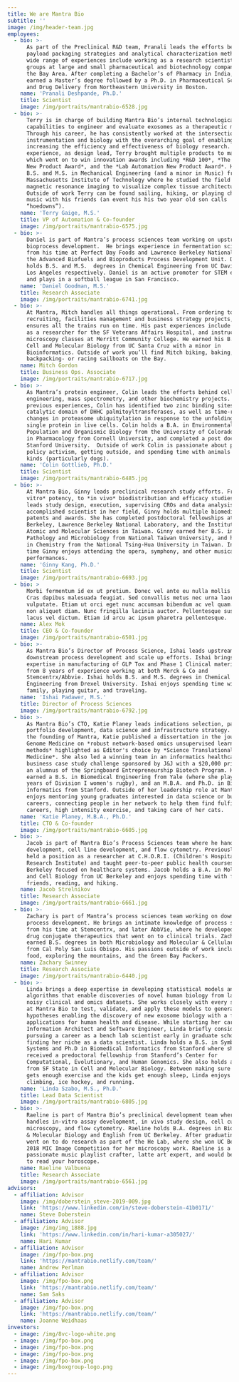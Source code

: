 ```yaml
---
title: We are Mantra Bio
subtitle: ''
image: /img/header-team.jpg
employees:
  - bio: >-
      As part of the Preclinical R&D team, Pranali leads the efforts behind
      payload packaging strategies and analytical characterization methods. Her
      wide range of experiences include working as a research scientist in R&D
      groups at large and small pharmaceutical and biotechnology companies in
      the Bay Area. After completing a Bachelor’s of Pharmacy in India, Pranali
      earned a Master’s degree followed by a Ph.D. in Pharmaceutical Sciences
      and Drug Delivery from Northeastern University in Boston.
    name: 'Pranali Deshpande, Ph.D.'
    title: Scientist
    image: /img/portraits/mantrabio-6528.jpg
  - bio: >-
      Terry is in charge of building Mantra Bio’s internal technological
      capabilities to engineer and evaluate exosomes as a therapeutic modality.
      Through his career, he has consistently worked at the intersection of
      instrumentation and biology with the overarching goal of enabling and
      increasing the efficiency and effectiveness of biology research. In past
      experience, as design lead, Terry brought multiple products to market
      which went on to win innovation awards including *R&D 100*, *The Scientist
      New Product Award*, and the *Lab Automation New Product Award*. He holds a
      B.S. and M.S. in Mechanical Engineering (and a minor in Music) from
      Massachusetts Institute of Technology where he studied the field of
      magnetic resonance imaging to visualize complex tissue architecture.
      Outside of work Terry can be found sailing, hiking, or playing chamber
      music with his friends (an event his his two year old son calls
      “hoedowns”).
    name: 'Terry Gaige, M.S.'
    title: VP of Automation & Co-founder
    image: /img/portraits/mantrabio-6575.jpg
  - bio: >-
      Daniel is part of Mantra’s process sciences team working on upstream
      bioprocess development.  He brings experience in fermentation sciences
      from his time at Perfect Day Foods and Lawrence Berkeley National Lab in
      the Advanced Biofuels and Bioproducts Process Development Unit. Daniel
      holds B.S. and M.S.  degrees in Chemical Engineering from UC Davis and UC
      Los Angeles respectively. Daniel is an active promoter for STEM education
      and plays in a softball league in San Francisco.
    name: 'Daniel Goodman, M.S.'
    title: Research Associate
    image: /img/portraits/mantrabio-6741.jpg
  - bio: >-
      At Mantra, Mitch handles all things operational. From ordering to
      recruiting, facilities management and business strategy projects, Mitch
      ensures all the trains run on time. His past experiences include working
      as a researcher for the SF Veterans Affairs Hospital, and instructing
      microscopy classes at Merritt Community College. He earned his B.S. in
      Cell and Molecular Biology from UC Santa Cruz with a minor in
      Bioinformatics. Outside of work you’ll find Mitch biking, baking, and
      backpacking- or racing sailboats on the Bay.
    name: Mitch Gordon
    title: Business Ops. Associate
    image: /img/portraits/mantrabio-6717.jpg
  - bio: >-
      As Mantra’s protein engineer, Colin leads the efforts behind cell line
      engineering, mass spectrometry, and other biochemistry projects. Through
      previous experiences, Colin has identified two zinc binding sites in the
      catalytic domain of DHHC palmitoyltransferases, as well as time-resolved
      changes in proteasome ubiquitylation in response to the unfolding of a
      single protein in live cells. Colin holds a B.A. in Environmental,
      Population and Organismic Biology from the University of Colorado, a Ph.D.
      in Pharmacology from Cornell University, and completed a post doc At
      Stanford University.  Outside of work Colin is passionate about public
      policy activism, getting outside, and spending time with animals of all
      kinds (particularly dogs).
    name: 'Colin Gottlieb, Ph.D.'
    title: Scientist
    image: /img/portraits/mantrabio-6485.jpg
  - bio: >-
      At Mantra Bio, Ginny leads preclinical research study efforts. From *in
      vitro* potency, to *in vivo* biodistribution and efficacy studies, Ginny
      leads study design, execution, supervising CROs and data analysis. An
      accomplished scientist in her field, Ginny holds multiple biomedical
      patents and awards. She has completed postdoctoral fellowships at UC
      Berkeley, Lawrence Berkeley National Laboratory, and the Institute of
      Atomic and Molecular Sciences in Taiwan. Ginny earned her B.S. in Plant
      Pathology and Microbiology from National Taiwan University, and her Ph.D.
      in Chemistry from the National Tsing-Hua University in Taiwan. In her free
      time Ginny enjoys attending the opera, symphony, and other musical
      performances.
    name: 'Ginny Kang, Ph.D.'
    title: Scientist
    image: /img/portraits/mantrabio-6693.jpg
  - bio: >
      Morbi fermentum id ex ut pretium. Donec vel ante eu nulla mollis finibus.
      Cras dapibus malesuada feugiat. Sed convallis metus nec urna laoreet
      vulputate. Etiam ut orci eget nunc accumsan bibendum ac vel quam. Etiam
      non aliquet diam. Nunc fringilla lacinia auctor. Pellentesque suscipit in
      lacus vel dictum. Etiam id arcu ac ipsum pharetra pellentesque.
    name: Alex Mok
    title: CEO & Co-founder
    image: /img/portraits/mantrabio-6501.jpg
  - bio: >-
      As Mantra Bio’s Director of Process Science, Ishai leads upstream and
      downstream process development and scale up efforts. Ishai brings an
      expertise in manufacturing of GLP Tox and Phase 1 Clinical material gained
      from 8 years of experience working at both Merck & Co and
      Stemcentrx/Abbvie. Ishai holds B.S. and M.S. degrees in Chemical
      Engineering from Drexel University. Ishai enjoys spending time with his
      family, playing guitar, and traveling.
    name: 'Ishai Padawer, M.S.'
    title: Director of Process Sciences
    image: /img/portraits/mantrabio-6792.jpg
  - bio: >-
      As Mantra Bio’s CTO, Katie Planey leads indications selection, patent
      portfolio development, data science and infrastructure strategy. Prior to
      the founding of Mantra, Katie published a dissertation in the journal of
      Genome Medicine on *robust network-based omics unsupervised learning
      methods* highlighted as Editor's choice by *Science Translational
      Medicine*. She also led a winning team in an informatics healthcare
      business case study challenge sponsored by J&J with a $20,000 prize and is
      an alumnus of the Springboard Entrepreneurship Biotech Program. Katie
      earned a B.S. in Biomedical Engineering from Yale (where she played 4
      years of Division I women's rugby), and an M.B.A. and Ph.D. in Biomedical
      Informatics from Stanford. Outside of her leadership role at Mantra, Katie
      enjoys mentoring young graduates interested in data science or business
      careers, connecting people in her network to help them find fulfilling
      careers, high intensity exercise, and taking care of her cats.
    name: 'Katie Planey, M.B.A., Ph.D.'
    title: CTO & Co-founder
    image: /img/portraits/mantrabio-6605.jpg
  - bio: >-
      Jacob is part of Mantra Bio’s Process Sciences team where he handles assay
      development, cell line development, and flow cytometry. Previously Jacob
      held a position as a researcher at C.H.O.R.I. (Children's Hospital Oakland
      Research Institute) and taught peer-to-peer public health courses at UC
      Berkeley focused on healthcare systems. Jacob holds a B.A. in Molecular
      and Cell Biology from UC Berkeley and enjoys spending time with family and
      friends, reading, and hiking.
    name: Jacob Strelnikov
    title: Research Associate
    image: /img/portraits/mantrabio-6661.jpg
  - bio: >-
      Zachary is part of Mantra’s process sciences team working on downstream
      process development. He brings an intimate knowledge of process sciences
      from his time at Stemcentrx, and later AbbVie, where he developed antibody
      drug conjugate therapeutics that went on to clinical trials. Zachary
      earned B.S. degrees in both Microbiology and Molecular & Cellular biology
      from Cal Poly San Luis Obispo. His passions outside of work include eating
      food, exploring the mountains, and the Green Bay Packers.
    name: Zachary Swinney
    title: Research Associate
    image: /img/portraits/mantrabio-6440.jpg
  - bio: >-
      Linda brings a deep expertise in developing statistical models and
      algorithms that enable discoveries of novel human biology from large,
      noisy clinical and omics datasets. She works closely with every scientist
      at Mantra Bio to test, validate, and apply these models to generate
      hypotheses enabling the discovery of new exosome biology with a focus on
      applications for human health and disease. While starting her career as an
      Information Architect and Software Engineer, Linda briefly considered
      pursuing a career as a bench lab scientist early in graduate school before
      finding her niche as a data scientist. Linda holds a B.S. in Symbolic
      Systems and Ph.D in Biomedical Informatics from Stanford where she
      received a predoctoral fellowship from Stanford’s Center for
      Computational, Evolutionary, and Human Genomics. She also holds an M.S.
      from SF State in Cell and Molecular Biology. Between making sure the dog
      gets enough exercise and the kids get enough sleep, Linda enjoys rock
      climbing, ice hockey, and running.
    name: 'Linda Szabo, M.S., Ph.D.'
    title: Lead Data Scientist
    image: /img/portraits/mantrabio-6805.jpg
  - bio: >-
      Raeline is part of Mantra Bio’s preclinical development team where she
      handles in-vitro assay development, in vivo study design, cell culture,
      microscopy, and flow cytometry. Raeline holds B.A. degrees in Biochemistry
      & Molecular Biology and English from UC Berkeley. After graduating, she
      went on to do research as part of the He Lab, where she won UC Berkeley’s
      2018 MIC Image Competition for her microscopy work. Raeline is a
      passionate music playlist crafter, latte art expert, and would be excited
      to read your horoscope.
    name: Raeline Valbuena
    title: Research Associate
    image: /img/portraits/mantrabio-6561.jpg
advisors:
  - affiliation: Advisor
    image: /img/doberstein_steve-2019-009.jpg
    link: 'https://www.linkedin.com/in/steve-doberstein-41b0171/'
    name: Steve Doberstein
  - affiliation: Advisor
    image: /img/img_1888.jpg
    link: 'https://www.linkedin.com/in/hari-kumar-a305027/'
    name: Hari Kumar
  - affiliation: Advisor
    image: /img/fpo-box.png
    link: 'https://mantrabio.netlify.com/team/'
    name: Andrew Perlman
  - affiliation: Advisor
    image: /img/fpo-box.png
    link: 'https://mantrabio.netlify.com/team/'
    name: Sam Saks
  - affiliation: Advisor
    image: /img/fpo-box.png
    link: 'https://mantrabio.netlify.com/team/'
    name: Joanne Weidhaas
investors:
  - image: /img/8vc-logo-white.png
  - image: /img/fpo-box.png
  - image: /img/fpo-box.png
  - image: /img/fpo-box.png
  - image: /img/fpo-box.png
  - image: /img/boxgroup-logo.png
---
```


